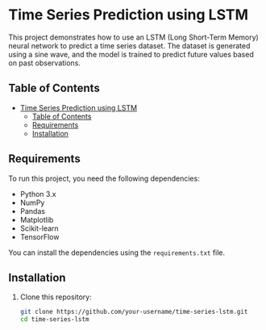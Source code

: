 # Time Series Prediction using LSTM

This project demonstrates how to use an LSTM (Long Short-Term Memory) neural network to predict a time series dataset. The dataset is generated using a sine wave, and the model is trained to predict future values based on past observations.

## Table of Contents
- [Time Series Prediction using LSTM](#time-series-prediction-using-lstm)
  - [Table of Contents](#table-of-contents)
  - [Requirements](#requirements)
  - [Installation](#installation)

## Requirements
To run this project, you need the following dependencies:
- Python 3.x
- NumPy
- Pandas
- Matplotlib
- Scikit-learn
- TensorFlow

You can install the dependencies using the `requirements.txt` file.

## Installation
1. Clone this repository:
   ```bash
   git clone https://github.com/your-username/time-series-lstm.git
   cd time-series-lstm